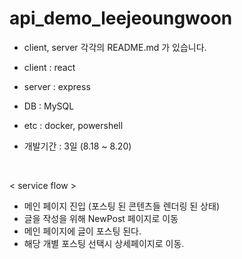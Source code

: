 # api_demo_leejeoungwoon

- client, server 각각의 README.md 가 있습니다.

- client : react
- server : express
- DB : MySQL
- etc : docker, powershell
- 개발기간 : 3일 (8.18 ~ 8.20)

<br>

< service flow >

- 메인 페이지 진입 (포스팅 된 콘텐츠들 렌더링 된 상태)
- 글을 작성을 위해 NewPost 페이지로 이동
- 메인 페이지에 글이 포스팅 된다.
- 해당 개별 포스팅 선택시 상세페이지로 이동.
